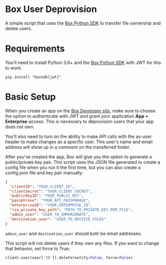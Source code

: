 # Box User Deprovision
A simple script that uses the [Box Python SDK][1] to transfer file ownership and delete users.

# Requirements
You'll need to install Python 3.6+ and the [Box Python SDK][1] with JWT for this to work.

`pip install "boxsdk[jwt]"`

# Basic Setup
When you create an app on the [Box Developer site][2], make sure to choose the option to authenticate with JWT and grant your application **App + Enterprise** access. This is necessary to deprovision users that your app does not own.

You'll also need to turn on the ability to make API calls with the as-user header to make changes as a specific user. This user's name and email address will show up in a comment on the transferred folder.

After you've created the app, Box will give you the option to generate a public/private key pair. This script uses the JSON file generated to create a config file when you run it the first time, but you can also create a config.json file and key pair manually:

```json
{
  "clientID": "YOUR_CLIENT_ID",
  "clientSecret": "YOUR_CLIENT_SECRET",
  "publicKeyID": "YOUR_PUBLIC_KEY",
  "passphrase": "YOUR_API_PASSPHRASE",
  "enterpriseID": "YOUR_ENTERPRISE_ID",
  "rsa_private_key_path": "PATH_TO_PRIVATE_KEY_PEM_FILE",
  "admin_user": "USER_TO_IMPERSONATE",
  "destination_user": "USER_TO_RECEIVE_FILES"
}
```

`admin_user` and `destination_user` should both be email addresses.

This script will not delete users if they own any files. If you want to change that behavior, set force to True:

```python
client.user(user['ID']).delete(notify=False, force=False)
```

[1]: https://github.com/box/box-python-sdk
[2]: https://developer.box.com
